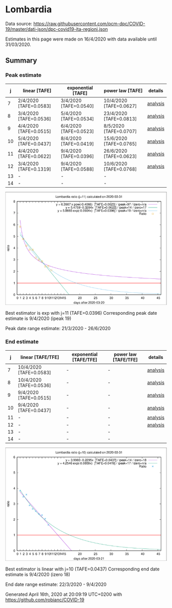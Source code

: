 # Lombardia


Data source: https://raw.githubusercontent.com/pcm-dpc/COVID-19/master/dati-json/dpc-covid19-ita-regioni.json

Estimates in this page were made on 16/4/2020 with data available until 31/03/2020.


## Summary 

### Peak estimate 
|j|linear [TAFE]|exponential [TAFE]|power law [TAFE]|details|
|---|----|-----------|---------|-------|
|7|2/4/2020 [TAFE=0.0583]|3/4/2020 [TAFE=0.0540]|10/4/2020 [TAFE=0.0627]|[analysis](COVID-19_lombardia_j7_2020-03-31.md)|
|8|3/4/2020 [TAFE=0.0536]|5/4/2020 [TAFE=0.0534]|23/4/2020 [TAFE=0.0813]|[analysis](COVID-19_lombardia_j8_2020-03-31.md)|
|9|4/4/2020 [TAFE=0.0515]|6/4/2020 [TAFE=0.0523]|8/5/2020 [TAFE=0.0707]|[analysis](COVID-19_lombardia_j9_2020-03-31.md)|
|10|5/4/2020 [TAFE=0.0437]|8/4/2020 [TAFE=0.0419]|15/6/2020 [TAFE=0.0765]|[analysis](COVID-19_lombardia_j10_2020-03-31.md)|
|11|4/4/2020 [TAFE=0.0622]|9/4/2020 [TAFE=0.0396]|26/6/2020 [TAFE=0.0623]|[analysis](COVID-19_lombardia_j11_2020-03-31.md)|
|12|3/4/2020 [TAFE=0.1319]|9/4/2020 [TAFE=0.0588]|10/6/2020 [TAFE=0.0768]|[analysis](COVID-19_lombardia_j12_2020-03-31.md)|
|13|-|-|-||
|14|-|-|-||

![best peak estimate](COVID-19_lombardia_j11_2020-03-31.png)

Best estimator is exp with j=11 (TAFE=0.0396)
Corresponding peak date estimate is 9/4/2020 (ipeak 19)


Peak date range estimate: 21/3/2020 - 26/6/2020

### End estimate 
|j|linear [TAFE/TFE]|exponential [TAFE/TFE]|power law [TAFE/TFE]|details|
|---|----|-----------|---------|-------|
|7|10/4/2020 [TAFE=0.0583]|-|-|[analysis](COVID-19_lombardia_j7_2020-03-31.md)|
|8|10/4/2020 [TAFE=0.0536]|-|-|[analysis](COVID-19_lombardia_j8_2020-03-31.md)|
|9|9/4/2020 [TAFE=0.0515]|-|-|[analysis](COVID-19_lombardia_j9_2020-03-31.md)|
|10|9/4/2020 [TAFE=0.0437]|-|-|[analysis](COVID-19_lombardia_j10_2020-03-31.md)|
|11|-|-|-|[analysis](COVID-19_lombardia_j11_2020-03-31.md)|
|12|-|-|-|[analysis](COVID-19_lombardia_j12_2020-03-31.md)|
|13|-|-|-||
|14|-|-|-||

![best zero estimate](COVID-19_lombardia_j10_2020-03-31.png)

Best estimator is linear with j=10 (TAFE=0.0437)
Corresponding end date estimate is 9/4/2020 (izero 18)


End date range estimate: 22/3/2020 - 9/4/2020

Generated April 16th, 2020 at 20:09:19 UTC+0200 with https://github.com/robianc/COVID-19
